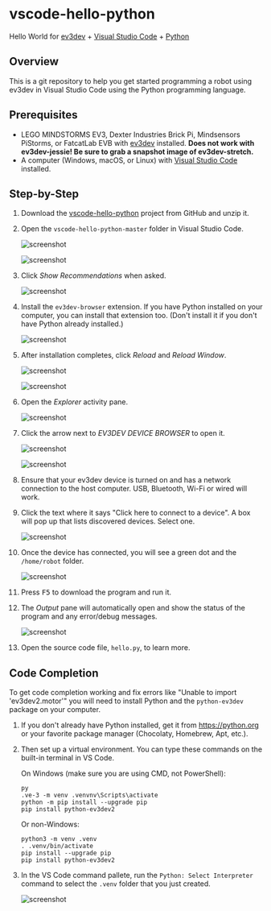 # vscode-hello-python
Hello World for [ev3dev] + [Visual Studio Code][code] + [Python]


## Overview
This is a git repository to help you get started programming a robot using
ev3dev in Visual Studio Code using the Python programming language.


## Prerequisites
* LEGO MINDSTORMS EV3, Dexter Industries Brick Pi, Mindsensors PiStorms, or
  FatcatLab EVB with [ev3dev] installed. **Does not work with ev3dev-jessie!
  Be sure to grab a snapshot image of ev3dev-stretch.**
* A computer (Windows, macOS, or Linux) with [Visual Studio Code][code]
  installed.


## Step-by-Step
1.  Download the [vscode-hello-python][zip] project from GitHub and unzip it.

    [zip]: https://github.com/ev3dev/vscode-hello-python/archive/master.zip

2.  Open the `vscode-hello-python-master` folder in Visual Studio Code.

    ![screenshot](.README/vscode-open-folder.png)

    ![screenshot](.README/vscode-open-folder-dialog.png)

6.  Click *Show Recommendations* when asked.

    ![screenshot](.README/vscode-show-recommendations.png)

7.  Install the `ev3dev-browser` extension. If you have Python installed on your
    computer, you can install that extension too. (Don't install it if you don't
    have Python already installed.)

    ![screenshot](.README/vscode-extensions-recommended.png)

8.  After installation completes, click *Reload* and *Reload Window*.

    ![screenshot](.README/vscode-ev3dev-browser-reload.png)

    ![screenshot](.README/vscode-reload-window.png)

9. Open the *Explorer* activity pane.

    ![screenshot](.README/vscode-explorer-icon.png)

10. Click the arrow next to *EV3DEV DEVICE BROWSER* to open it.

    ![screenshot](.README/vscode-ev3dev-browser-collapsed.png)

    ![screenshot](.README/vscode-ev3dev-browser-expanded.png)

11. Ensure that your ev3dev device is turned on and has a network connection to
    the host computer. USB, Bluetooth, Wi-Fi or wired will work.

12. Click the text where it says "Click here to connect to a device".
    A box will pop up that lists discovered devices. Select one.

    ![screenshot](.README/vscode-searching-for-devices.png)

13. Once the device has connected, you will see a green dot and the
    `/home/robot` folder.

    ![screenshot](.README/vscode-home-robot.png)

14. Press <kbd>F5</kbd> to download the program and run it.

15. The *Output* pane will automatically open and show the status of the
    program and any error/debug messages.

    ![screenshot](.README/vscode-output.png)

18. Open the source code file, `hello.py`, to learn more.


## Code Completion

To get code completion working and fix errors like "Unable to import 'ev3dev2.motor'"
you will need to install Python and the `python-ev3dev` package on your computer.

1.  If you don't already have Python installed, get it from https://python.org
    or your favorite package manager (Chocolaty, Homebrew, Apt, etc.).

2.  Then set up a virtual environment. You can type these commands on the
    built-in terminal in VS Code.

    On Windows (make sure you are using CMD, not PowerShell):

        py 
        .ve-3 -m venv .venvnv\Scripts\activate
        python -m pip install --upgrade pip
        pip install python-ev3dev2

    Or non-Windows:

        python3 -m venv .venv
        . .venv/bin/activate
        pip install --upgrade pip
        pip install python-ev3dev2

3.  In the VS Code command pallete, run the `Python: Select Interpreter` command
    to select the `.venv` folder that you just created.

    ![screenshot](.README/vscode-python-select-interpreter.png)


[ev3dev]: http://www.ev3dev.org
[code]: https://code.visualstudio.com/
[python]: https://www.python.org/
[git]: https://git-scm.com/
[github]: https://desktop.github.com/
